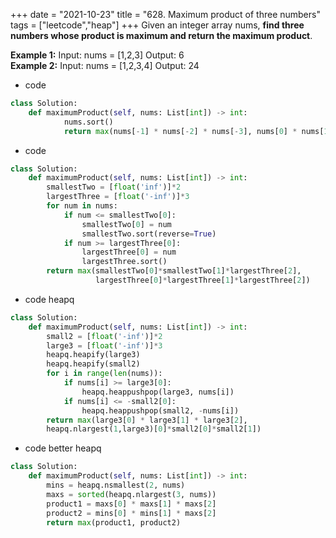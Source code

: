 +++
date = "2021-10-23"
title = "628. Maximum product of three numbers"
tags = ["leetcode","heap"]
+++
Given an integer array nums, __find three numbers whose product is maximum and return the maximum product__.
 
**Example 1:**
Input: nums = [1,2,3] Output: 6  
**Example 2:**
Input: nums = [1,2,3,4] Output: 24

- code
```py
class Solution:
    def maximumProduct(self, nums: List[int]) -> int:
            nums.sort()
            return max(nums[-1] * nums[-2] * nums[-3], nums[0] * nums[1] * nums [-1])

```
- code
```py
class Solution:
    def maximumProduct(self, nums: List[int]) -> int:
        smallestTwo = [float('inf')]*2
        largestThree = [float('-inf')]*3
        for num in nums:
            if num <= smallestTwo[0]:
                smallestTwo[0] = num
                smallestTwo.sort(reverse=True)
            if num >= largestThree[0]:
                largestThree[0] = num
                largestThree.sort()
        return max(smallestTwo[0]*smallestTwo[1]*largestThree[2], 
                   largestThree[0]*largestThree[1]*largestThree[2])

```
- code heapq
```py
class Solution:
    def maximumProduct(self, nums: List[int]) -> int:
        small2 = [float('-inf')]*2
        large3 = [float('-inf')]*3
        heapq.heapify(large3)
        heapq.heapify(small2)
        for i in range(len(nums)):
            if nums[i] >= large3[0]:
                heapq.heappushpop(large3, nums[i])
            if nums[i] <= -small2[0]:
                heapq.heappushpop(small2, -nums[i])
        return max(large3[0] * large3[1] * large3[2], 
        heapq.nlargest(1,large3)[0]*small2[0]*small2[1])

```
- code better heapq
```py
class Solution:
    def maximumProduct(self, nums: List[int]) -> int:
        mins = heapq.nsmallest(2, nums)
        maxs = sorted(heapq.nlargest(3, nums))
        product1 = maxs[0] * maxs[1] * maxs[2]
        product2 = mins[0] * mins[1] * maxs[2]
        return max(product1, product2)

```
